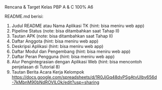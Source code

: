Rencana & Target Kelas PBP A & C
100%
A6

README.md berisi:
 1. Judul README atau Nama Aplikasi TK (hint: bisa meniru web app)
 2. Pipeline Status (note: bisa ditambahkan saat Tahap II)
 3. Tautan APK (note: bisa ditambahkan saat Tahap II)
 4. Daftar Anggota (hint: bisa meniru web app)
 5. Deskripsi Aplikasi (hint: bisa meniru web app)
 6. Daftar Modul dan Pengembang (hint: bisa meniru web app)
 7. Daftar Peran Pengguna (hint: bisa meniru web app)
 8. Alur Pengintegrasian dengan Aplikasi Web (hint: bisa mencontoh penjelasan di Tutorial 8)
 9. Tautan Berita Acara Kerja Kelompok
    https://docs.google.com/spreadsheets/d/1R0JjGq48dvPSgAtvUIby656d-7kMbnM90bNdROVILOk/edit?usp=sharing
 
 

